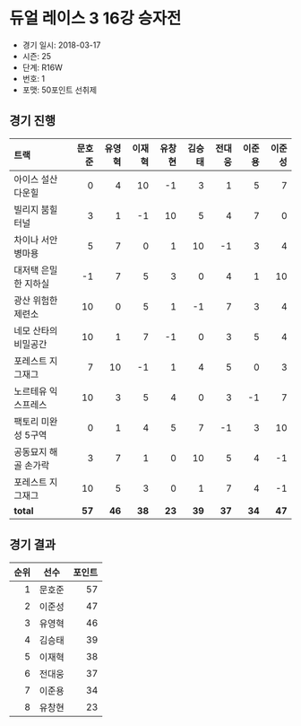 # 듀얼 레이스 3 16강 승자전

- 경기 일시: 2018-03-17
- 시즌: 25
- 단계: R16W
- 번호: 1
- 포맷: 50포인트 선취제





## 경기 진행

| 트랙 | 문호준 | 유영혁 | 이재혁 | 유창현 | 김승태 | 전대웅 | 이준용 | 이준성 |
|:---|---:|---:|---:|---:|---:|---:|---:|---:|
| 아이스 설산 다운힐 | 0 | 4 | 10 | -1 | 3 | 1 | 5 | 7 |
| 빌리지 붐힐터널 | 3 | 1 | -1 | 10 | 5 | 4 | 7 | 0 |
| 차이나 서안 병마용 | 5 | 7 | 0 | 1 | 10 | -1 | 3 | 4 |
| 대저택 은밀한 지하실 | -1 | 7 | 5 | 3 | 0 | 4 | 1 | 10 |
| 광산 위험한 제련소 | 10 | 0 | 5 | 1 | -1 | 7 | 3 | 4 |
| 네모 산타의 비밀공간 | 10 | 1 | 7 | -1 | 0 | 3 | 5 | 4 |
| 포레스트 지그재그 | 7 | 10 | -1 | 1 | 4 | 5 | 0 | 3 |
| 노르테유 익스프레스 | 10 | 3 | 5 | 4 | 0 | 3 | -1 | 7 |
| 팩토리 미완성 5구역 | 0 | 1 | 4 | 5 | 7 | -1 | 3 | 10 |
| 공동묘지 해골 손가락 | 3 | 7 | 1 | 0 | 10 | 5 | 4 | -1 |
| 포레스트 지그재그 | 10 | 5 | 3 | 0 | 1 | 7 | 4 | -1 |
| __total__ | __57__ | __46__ | __38__ | __23__ | __39__ | __37__ | __34__ | __47__ |




## 경기 결과

| 순위 | 선수 | 포인트 |
|---:|:---:|---:|
| 1 | 문호준 | 57 |
| 2 | 이준성 | 47 |
| 3 | 유영혁 | 46 |
| 4 | 김승태 | 39 |
| 5 | 이재혁 | 38 |
| 6 | 전대웅 | 37 |
| 7 | 이준용 | 34 |
| 8 | 유창현 | 23 |

